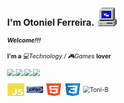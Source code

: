 ## I'm Otoniel Ferreira.   <img src=https://github.com/TheDudeThatCode/TheDudeThatCode/blob/master/Assets/PC.gif  width="50">
 
<!--<img align="right" alt="PC GIF" src="https://github.com/TheDudeThatCode/TheDudeThatCode/blob/master/Assets/PC.gif" width="190" />-->
 
<p>
 <h4><i>Welcome!!!</i></h4>
</p>
 
 <p>
<b>I'm a </b><i> 💻Technology / 🎮Games</i> <b>lover</b>
</p>

<a href="https://github.com/Toni1289">
   <img align="center" src="https://github-readme-stats.vercel.app/api/top-langs/?username=Toni1289&theme=tokyonight&count_private=true" />
</a>

<a href="https://github.com/Toni1289">
 <img align="center" src="https://github-readme-stats.vercel.app/api?username=Toni1289&show_icons=true&theme=tokyonight&line_height=27&include_all_commits=true&count_private=true"/>
</a>


<a href="https://github.com/Toni1289/Bladderlife">
  <img align="center" src="https://github-readme-stats.vercel.app/api/pin/?username=Toni1289&repo=varanida-extension&theme=tokyonight" />

</a>

<a href="https://github.com/Toni1289/Conect-PDO">
 <img align="center" src="https://github-readme-stats.vercel.app/api/pin/?username=Toni1289=Conect-PDO=tokyonight" />
</a>

<div style="display: inline_block"><br>
  <img align="center" alt="Toni-Js" height="30" width="40" src="https://raw.githubusercontent.com/devicons/devicon/master/icons/javascript/javascript-plain.svg">
  <!--<img align="center" alt="Rafa-Ts" height="30" width="40" src="https://raw.githubusercontent.com/devicons/devicon/master/icons/typescript/typescript-plain.svg">-->
  <img align="center" alt="Toni-PHP" height="30" width="40" src="https://raw.githubusercontent.com/devicons/devicon/master/icons/php/php-original.svg">
  <img align="center" alt="Toni-HTML" height="30" width="40" src="https://raw.githubusercontent.com/devicons/devicon/master/icons/html5/html5-original.svg">
  <img align="center" alt="Toni-CSS" height="30" width="40" src="https://raw.githubusercontent.com/devicons/devicon/master/icons/css3/css3-original.svg">
  <img align="center" alt="Toni-B" height="30" width="40" src="https://cdn.jsdelivr.net/gh/devicons/devicon/icons/bootstrap/bootstrap-original.svg" />
  <!--<img align="center" alt="Rafa-Python" height="30" width="40" src="https://raw.githubusercontent.com/devicons/devicon/master/icons/python/python-original.svg">-->
  <!--<img align="center" alt="Rafa-Csharp" height="30" width="40" src="https://raw.githubusercontent.com/devicons/devicon/master/icons/csharp/csharp-original.svg">-->
 
</div>

##
